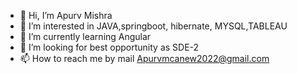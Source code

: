 - 👋 Hi, I’m Apurv Mishra
- 👀 I’m interested in JAVA,springboot, hibernate, MYSQL,TABLEAU
- 🌱 I’m currently learning Angular
- 💞️ I’m looking for best opportunity as SDE-2
- 📫 How to reach me by mail Apurvmcanew2022@gmail.com

<!---
ApurvMishra2209/ApurvMishra2209 is a ✨ special ✨ repository because its `README.md` (this file) appears on your GitHub profile.
You can click the Preview link to take a look at your changes.
--->
